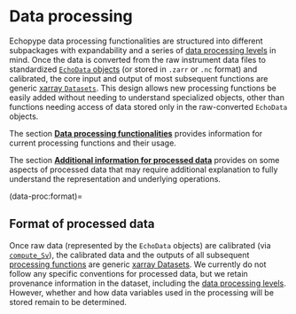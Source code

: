 # Data processing

Echopype data processing functionalities are structured into different subpackages with expandability and a series of [data processing levels](processing-levels) in mind. Once the data is converted from the raw instrument data files to standardized [`EchoData` objects](data-format:echodata-object) (or stored in `.zarr` or `.nc` format) and calibrated, the core input and output of most subsequent functions are generic [xarray `Datasets`](https://docs.xarray.dev/en/stable/generated/xarray.Dataset.html). This design allows new processing functions be easily added without needing to understand specialized objects, other than functions needing access of data stored only in the raw-converted `EchoData` objects.

The section [**Data processing functionalities**](data-proc:functions) provides information for current processing functions and their usage.

The section [**Additional information for processed data**](data-proc:additional) provides on some aspects of processed data that may require additional explanation to fully understand the representation and underlying operations.

(data-proc:format)=
## Format of processed data

Once raw data (represented by the `EchoData` objects) are calibrated  (via [`compute_Sv`](echopype.calibrate.compute_Sv)), the calibrated data and the outputs of all subsequent [processing functions](data-process:functionalities) are generic [xarray Datasets](https://docs.xarray.dev/en/stable/user-guide/data-structures.html#dataset).
We currently do not follow any specific conventions for processed data, but we retain provenance information in the dataset, including the [data processing levels](./processing-levels.md).
However, whether and how data variables used in the processing will be stored remain to be determined.
